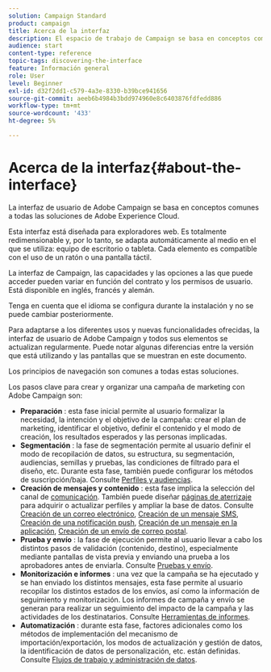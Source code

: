 ```yaml
---
solution: Campaign Standard
product: campaign
title: Acerca de la interfaz
description: El espacio de trabajo de Campaign se basa en conceptos comunes a todas las soluciones de Adobe Experience Cloud.
audience: start
content-type: reference
topic-tags: discovering-the-interface
feature: Información general
role: User
level: Beginner
exl-id: d32f2dd1-c579-4a3e-8330-b39bce941656
source-git-commit: aeeb6b4984b3bdd974960e8c6403876fdfedd886
workflow-type: tm+mt
source-wordcount: '433'
ht-degree: 5%

---
```


# Acerca de la interfaz{#about-the-interface}

La interfaz de usuario de Adobe Campaign se basa en conceptos comunes a todas las soluciones de Adobe Experience Cloud.

Esta interfaz está diseñada para exploradores web. Es totalmente redimensionable y, por lo tanto, se adapta automáticamente al medio en el que se utiliza: equipo de escritorio o tableta. Cada elemento es compatible con el uso de un ratón o una pantalla táctil.

La interfaz de Campaign, las capacidades y las opciones a las que puede acceder pueden variar en función del contrato y los permisos de usuario. Está disponible en inglés, francés y alemán.

Tenga en cuenta que el idioma se configura durante la instalación y no se puede cambiar posteriormente.

Para adaptarse a los diferentes usos y nuevas funcionalidades ofrecidas, la interfaz de usuario de Adobe Campaign y todos sus elementos se actualizan regularmente. Puede notar algunas diferencias entre la versión que está utilizando y las pantallas que se muestran en este documento.

Los principios de navegación son comunes a todas estas soluciones.

Los pasos clave para crear y organizar una campaña de marketing con Adobe Campaign son:

* **Preparación** : esta fase inicial permite al usuario formalizar la necesidad, la intención y el objetivo de la campaña: crear el plan de marketing, identificar el objetivo, definir el contenido y el modo de creación, los resultados esperados y las personas implicadas.
* **Segmentación** : la fase de segmentación permite al usuario definir el modo de recopilación de datos, su estructura, su segmentación, audiencias, semillas y pruebas, las condiciones de filtrado para el diseño, etc. Durante esta fase, también puede configurar los métodos de suscripción/baja. Consulte [Perfiles y audiencias](../../audiences/using/about-profiles.md).
* **Creación de mensajes y contenido** : esta fase implica la selección del canal de  [comunicación](../../channels/using/get-started-communication-channels.md). También puede diseñar [páginas de aterrizaje](../../channels/using/getting-started-with-landing-pages.md) para adquirir o actualizar perfiles y ampliar la base de datos. Consulte [Creación de un correo electrónico](../../channels/using/creating-an-email.md), [Creación de un mensaje SMS](../../channels/using/creating-an-sms-message.md), [Creación de una notificación push](../../channels/using/preparing-and-sending-a-push-notification.md), [Creación de un mensaje en la aplicación](../../channels/using/about-in-app-messaging.md), [Creación de un envío de correo postal](../../channels/using/creating-the-direct-mail.md).
* **Prueba y envío** : la fase de ejecución permite al usuario llevar a cabo los distintos pasos de validación (contenido, destino), especialmente mediante pantallas de vista previa y enviando una prueba a los aprobadores antes de enviarla. Consulte [Pruebas y envío](../../sending/using/get-started-sending-messages.md).
* **Monitorización e informes** : una vez que la campaña se ha ejecutado y se han enviado los distintos mensajes, esta fase permite al usuario recopilar los distintos estados de los envíos, así como la información de seguimiento y monitorización. Los informes de campaña y envío se generan para realizar un seguimiento del impacto de la campaña y las actividades de los destinatarios. Consulte [Herramientas de informes](../../reporting/using/about-dynamic-reports.md).
* **Automatización** : durante esta fase, factores adicionales como los métodos de implementación del mecanismo de importación/exportación, los modos de actualización y gestión de datos, la identificación de datos de personalización, etc. están definidas. Consulte [Flujos de trabajo y administración de datos](../../automating/using/get-started-workflows.md).
